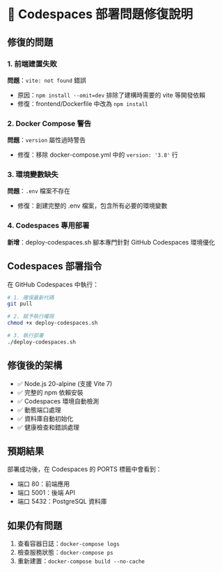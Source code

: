 # 🔧 Codespaces 部署問題修復說明

## 修復的問題

### 1. 前端建置失敗
**問題**：`vite: not found` 錯誤
- 原因：`npm install --omit=dev` 排除了建構時需要的 vite 等開發依賴
- 修復：frontend/Dockerfile 中改為 `npm install`

### 2. Docker Compose 警告
**問題**：`version` 屬性過時警告
- 修復：移除 docker-compose.yml 中的 `version: '3.8'` 行

### 3. 環境變數缺失
**問題**：`.env` 檔案不存在
- 修復：創建完整的 .env 檔案，包含所有必要的環境變數

### 4. Codespaces 專用部署
**新增**：deploy-codespaces.sh 腳本專門針對 GitHub Codespaces 環境優化

## Codespaces 部署指令

在 GitHub Codespaces 中執行：

```bash
# 1. 確保最新代碼
git pull

# 2. 賦予執行權限
chmod +x deploy-codespaces.sh

# 3. 執行部署
./deploy-codespaces.sh
```

## 修復後的架構

- ✅ Node.js 20-alpine (支援 Vite 7)
- ✅ 完整的 npm 依賴安裝
- ✅ Codespaces 環境自動檢測
- ✅ 動態端口處理
- ✅ 資料庫自動初始化
- ✅ 健康檢查和錯誤處理

## 預期結果

部署成功後，在 Codespaces 的 PORTS 標籤中會看到：
- 端口 80：前端應用
- 端口 5001：後端 API
- 端口 5432：PostgreSQL 資料庫

## 如果仍有問題

1. 查看容器日誌：`docker-compose logs`
2. 檢查服務狀態：`docker-compose ps`  
3. 重新建置：`docker-compose build --no-cache`
